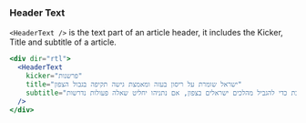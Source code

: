 ### Header Text

`<HeaderText />` is the text part of an article header, it includes the Kicker, Title and subtitle of a article.

```jsx
<div dir="rtl">
  <HeaderText
    kicker="פרשנות"
    title="ישראל שומרת על ריסון בעזה ומאמצת גישה תקיפה בגבול הצפון"
    subtitle="ההודעה הישראלית על החזרת אספקת החשמל לעזה היא חלק מהצורך לנהל כמה משברים במקביל. קשה לראות את וושינגטון מתערבת כדי להגביל מהלכים ישראלים בצפון, אם נתניהו יחליט שאלה פעולות נדרשות"
  />
</div>
```
